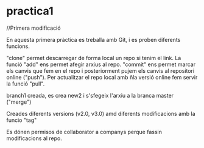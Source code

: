 # practica1

//Primera modificació


En aquesta primera pràctica es treballa amb Git, i es proben diferents funcions.

"clone" permet descarregar de forma local un repo si tenim el link. La funció "add" ens permet afegir arxius al repo. "commit" ens permet marcar els canvis que fem en el repo i posteriorment pujem els canvis al repositori online ("push"). Per actualitzar el repo local amb ñla versió online fem servir la funció "pull".

branch1 creada, es crea new2 i s'sfegeix l'arxiu a la branca master ("merge")  

Creades diferents versions (v2.0, v3.0) amd diferents modificacions amb la funcio "tag"

Es dónen permisos de collaborator a companys perque fassin modificacions al repo.
